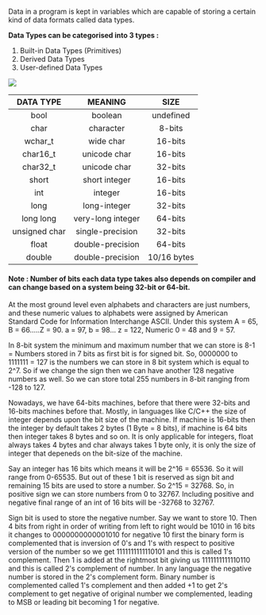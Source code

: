 Data in a program is kept in variables which are capable of storing a certain kind of data formats called data types.

**Data Types can be categorised into 3 types :**

1. Built-in Data Types (Primitives)
2. Derived Data Types
3. User-defined Data Types

![](https://i.imgur.com/2Ghc7Ky.png)

|   DATA TYPE   |      MEANING      |    SIZE     |
| :-----------: | :---------------: | :---------: |
|     bool      |      boolean      |  undefined  |
|     char      |     character     |   8-bits    |
|    wchar_t    |     wide char     |   16-bits   |
|   char16_t    |   unicode char    |   16-bits   |
|   char32_t    |   unicode char    |   32-bits   |
|     short     |   short integer   |   16-bits   |
|      int      |      integer      |   16-bits   |
|     long      |   long-integer    |   32-bits   |
|   long long   | very-long integer |   64-bits   |
| unsigned char | single-precision  |   32-bits   |
|     float     | double-precision  |   64-bits   |
|    double     | double-precision  | 10/16 bytes |


#### Note : Number of bits each data type takes also depends on compiler and can change based on a system being 32-bit or 64-bit.

At the most ground level even alphabets and characters are just numbers, and these numeric values to alphabets were assigned by American Standard Code for Information Interchange ASCII. Under this system A  = 65, B = 66.....Z = 90.   a = 97, b = 98... z = 122, Numeric 0 = 48 and 9 = 57.

In 8-bit system the minimum and maximum number that we can store is 8-1 = Numbers stored in 7 bits as first bit is for signed bit. So, 0000000 to 1111111 = 127 is the numbers we can store in 8 bit system which is equal to 2^7. So if we change the sign then we can have another 128 negative numbers as well. So we can store total 255 numbers in 8-bit ranging from -128 to 127.

Nowadays, we have 64-bits machines, before that there were 32-bits and 16-bits machines before that.
Mostly, in languages like C/C++ the size of integer depends upon the bit size of the machine.
If machine is 16-bits then the integer by default takes 2 bytes (1 Byte = 8 bits), if machine is 64 bits then integer takes 8 bytes and so on.
It is only applicable for integers, float always takes 4 bytes and char always takes 1 byte only, it is only the size of integer that depeneds on the bit-size of the machine.

Say an integer has 16 bits which means it will be 2^16  = 65536. So it will range from 0-65535.
But out of these 1 bit is reserved as sign bit and remaining  15 bits are used to store a number. So 2^15 = 32768.
So, in positive sign we can store numbers from 0 to 32767. Including positive and negative final range of an int of 16 bits will be -32768 to 32767.

Sign bit is used to store the negative number. Say we want to store 10. Then 4 bits from right in order of writing from left to right would be 1010 in 16 bits it changes to 0000000000001010 for negative 10 first the binary form is complemented that is inversion of 0's and 1's with respect to positive version of the number so we get 1111111111110101 and this is called 1's complement. Then 1 is added at the rightmost bit giving us 1111111111110110 and this is called 2's complement of number. In any language the negative number is stored in the 2's complement form. Binary number is complemented called 1's complement and then added +1 to get 2's complement to get negative of original number we complemented, leading to MSB or leading bit becoming 1 for negative.
